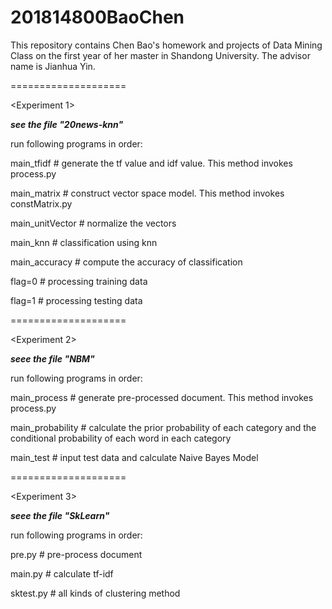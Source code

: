 # 201814800BaoChen
This repository contains Chen Bao's homework and projects of Data Mining Class on the first year of her master in Shandong University. The advisor name is Jianhua Yin. 

====================

<Experiment 1>

***see the file "20news-knn"***

run following programs in order:

main_tfidf # generate the tf value and idf value. This method invokes process.py

main_matrix # construct vector space model. This method invokes constMatrix.py

main_unitVector # normalize the vectors

main_knn # classification using knn

main_accuracy # compute the accuracy of classification

flag=0 # processing training data

flag=1 # processing testing data

====================

<Experiment 2>

***seee the file "NBM"***

run following programs in order:

main_process # generate pre-processed document. This method invokes process.py

main_probability # calculate the prior probability of each category and the conditional probability of each word in each category

main_test # input test data and calculate Naive Bayes Model

====================

<Experiment 3>

***seee the file "SkLearn"***

run following programs in order:

pre.py # pre-process document

main.py # calculate tf-idf

sktest.py # all kinds of clustering method

